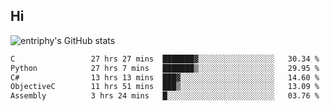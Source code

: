 ## Hi
![entriphy's GitHub stats](https://github-readme-stats.vercel.app/api?username=entriphy&show_icons=true&title_color=2196F3&bg_color=212121&text_color=FAFAFA&hide_border=true)
<!--START_SECTION:waka-->

```txt
C                 27 hrs 27 mins  ███████▓░░░░░░░░░░░░░░░░░   30.34 %
Python            27 hrs 7 mins   ███████▒░░░░░░░░░░░░░░░░░   29.95 %
C#                13 hrs 13 mins  ███▓░░░░░░░░░░░░░░░░░░░░░   14.60 %
ObjectiveC        11 hrs 51 mins  ███▒░░░░░░░░░░░░░░░░░░░░░   13.09 %
Assembly          3 hrs 24 mins   █░░░░░░░░░░░░░░░░░░░░░░░░   03.76 %
```

<!--END_SECTION:waka-->
